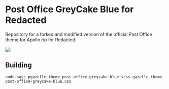Post Office GreyCake Blue for Redacted
==

Repository for a forked and modified version of the official Post Office theme for Apollo.rip for Redacted. 

![](post-office-greycake-bluejpg?raw=true)

Building
--

    node-sass pgazelle-theme-post-office-greycake-blue.scss gazelle-theme-post-office-greycake-blue.css
